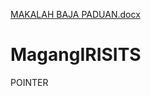 [MAKALAH BAJA PADUAN.docx](https://github.com/SalmanUhuy/MagangIRISITS/files/6330495/MAKALAH.BAJA.PADUAN.docx)
# MagangIRISITS
POINTER

